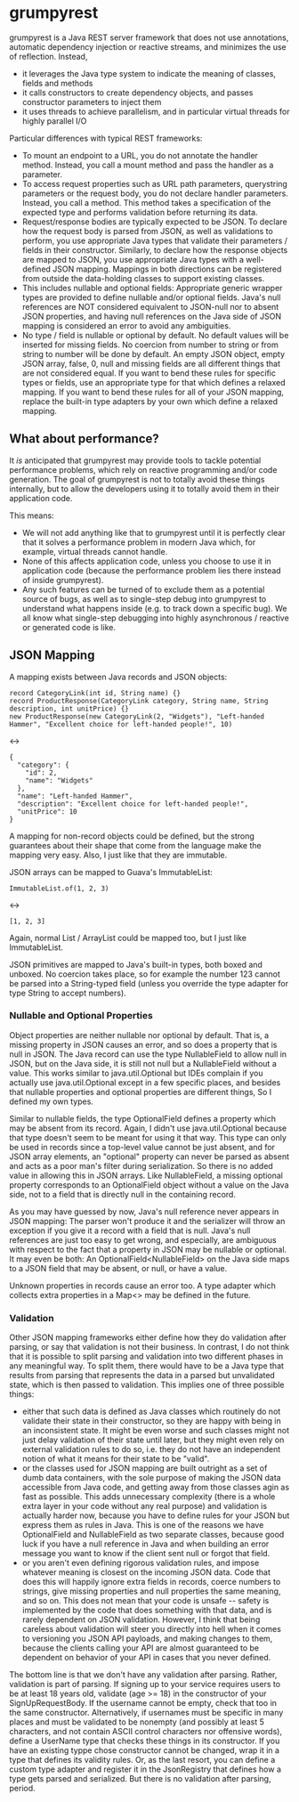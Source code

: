 # grumpyrest

grumpyrest is a Java REST server framework that does not use annotations, automatic dependency injection or reactive
streams, and minimizes the use of reflection. Instead,
* it leverages the Java type system to indicate the meaning of classes, fields and methods
* it calls constructors to create dependency objects, and passes constructor parameters to inject them
* it uses threads to achieve parallelism, and in particular virtual threads for highly parallel I/O

Particular differences with typical REST frameworks:
* To mount an endpoint to a URL, you do not annotate the handler method. Instead, you call a mount method and pass the
  handler as a parameter.
* To access request properties such as URL path parameters, querystring parameters or the request body, you do not
  declare handler parameters. Instead, you call a method. This method takes a specification of the expected type
  and performs validation before returning its data.
* Request/response bodies are typically expected to be JSON. To declare how the request body is parsed from JSON, as
  well as validations to perform, you use appropriate Java types that validate their parameters / fields in their
  constructor. Similarly, to declare how the response objects are mapped to JSON, you use appropriate Java types with
  a well-defined JSON mapping. Mappings in both directions can be registered from outside the data-holding classes to
  support existing classes.
* This includes nullable and optional fields: Appropriate generic wrapper types are provided to define nullable and/or
  optional fields. Java's null references are NOT considered equivalent to JSON-null nor to absent JSON properties,
  and having null references on the Java side of JSON mapping is considered an error to avoid any ambiguities.
* No type / field is nullable or optional by default. No default values will be inserted for missing fields. No
  coercion from number to string or from string to number will be done by default. An empty JSON object, empty JSON
  array, false, 0, null and missing fields are all different things that are not considered equal. If you want to
  bend these rules for specific types or fields, use an appropriate type for that which defines a relaxed mapping.
  If you want to bend these rules for all of your JSON mapping, replace the built-in type adapters by your own which
  define a relaxed mapping.

## What about performance?

It _is_ anticipated that grumpyrest may provide tools to tackle potential performance problems, which rely on
reactive programming and/or code generation. The goal of grumpyrest is not to totally avoid these things internally,
but to allow the developers using it to totally avoid them in their application code.

This means:
* We will not add anything like that to grumpyrest until it is perfectly clear that it solves a performance problem
  in modern Java which, for example, virtual threads cannot handle.
* None of this affects application code, unless you choose to use it in application code (because the performance
  problem lies there instead of inside grumpyrest).
* Any such features can be turned of to exclude them as a potential source of bugs, as well as to single-step debug
  into grumpyrest to understand what happens inside (e.g. to track down a specific bug). We all know what single-step
  debugging into highly asynchronous / reactive or generated code is like.

## JSON Mapping

A mapping exists between Java records and JSON objects:

    record CategoryLink(int id, String name) {}
    record ProductResponse(CategoryLink category, String name, String description, int unitPrice) {}
    new ProductResponse(new CategoryLink(2, "Widgets"), "Left-handed Hammer", "Excellent choice for left-handed people!", 10)

<->

    {
      "category": {
        "id": 2,
        "name": "Widgets"
      },
      "name": "Left-handed Hammer",
      "description": "Excellent choice for left-handed people!",
      "unitPrice": 10
    }

A mapping for non-record objects could be defined, but the strong guarantees about their shape that come from the
language make the mapping very easy. Also, I just like that they are immutable.

JSON arrays can be mapped to Guava's ImmutableList:

    ImmutableList.of(1, 2, 3)

<->

    [1, 2, 3]

Again, normal List / ArrayList could be mapped too, but I just like ImmutableList.

JSON primitives are mapped to Java's built-in types, both boxed and unboxed. No coercion takes place, so for example
the number 123 cannot be parsed into a String-typed field (unless you override the type adapter for type String to
accept numbers).

### Nullable and Optional Properties

Object properties are neither nullable nor optional by default. That is, a missing property in JSON causes an error,
and so does a property that is null in JSON. The Java record can use the type NullableField to allow null in JSON,
but on the Java side, it is still not null but a NullableField without a value. This works similar to java.util.Optional
but IDEs complain if you actually use java.util.Optional except in a few specific places, and besides that nullable
properties and optional properties are different things, So I defined my own types.

Similar to nullable fields, the type OptionalField defines a property which may be absent from its record. Again, I
didn't use java.util.Optional because that type doesn't seem to be meant for using it that way. This type can only be
used in records since a top-level value cannot be just absent, and for JSON array elements, an "optional" property can
never be parsed as absent and acts as a poor man's filter during serialization. So there is no added value in allowing
this in JSON arrays. Like NullableField, a missing optional property corresponds to an OptionalField object without a
value on the Java side, not to a field that is directly null in the containing record.

As you may have guessed by now, Java's null reference never appears in JSON mapping: The parser won't produce it and
the serializer will throw an exception if you give it a record with a field that is null. Java's null references are
just too easy to get wrong, and especially, are ambiguous with respect to the fact that a property in JSON may be
nullable or optional. It may even be both: An OptionalField<NullableField<T>> on the Java side maps to a JSON field
that may be absent, or null, or have a value.

Unknown properties in records cause an error too. A type adapter which collects extra properties in a Map<> may be
defined in the  future.

### Validation

Other JSON mapping frameworks either define how they do validation after parsing, or say that validation is not their
business. In contrast, I do not think that it is possible to split parsing and validation into two different phases in
any meaningful way. To split them, there would have to be a Java type that results from parsing that represents the
data in a parsed but unvalidated state, which is then passed to validation. This implies one of three possible things:

* either that such data is defined as Java classes which routinely do not validate their state in their constructor,
  so they are happy with being in an inconsistent state. It might be even worse and such classes might not just delay
  validation of their state until later, but they might even rely on external validation rules to do so, i.e. they do
  not have an independent notion of what it means for their state to be "valid".
* or the classes used for JSON mapping are built outright as a set of dumb data containers, with the sole purpose of
  making the JSON data accessible from Java code, and getting away from those classes agin as fast as possible. This
  adds unnecessary complexity (there is a whole extra layer in your code without any real purpose) and validation is
  actually harder now, because you have to define rules for your JSON but express them as rules in Java. This is
  one of the reasons we have OptionalField and NullableField as two separate classes, because good luck if you have a
  null reference in Java and when building an error message you want to know if the client sent null or forgot that
  field.
* or you aren't even defining rigorous validation rules, and impose whatever meaning is closest on the incoming JSON
  data. Code that does this will happily ignore extra fields in records, coerce numbers to strings, give missing
  properties and null properties the same meaning, and so on. This does not mean that your code is unsafe -- safety
  is implemented by the code that does something with that data, and is rarely dependent on JSON validation. However,
  I think that being careless about validation will steer you directly into hell when it comes to versioning you
  JSON API payloads, and making changes to them, because the clients calling your API are almost guaranteed to be
  dependent on behavior of your API in cases that you never defined.

The bottom line is that we don't have any validation after parsing. Rather, validation is part of parsing. If signing
up to your service requires users to be at least 18 years old, validate (age >= 18) in the constructor of your
SignUpRequestBody. If the username cannot be empty, check that too in the same constructor. Alternatively, if usernames
must be specific in many places and must be validated to be nonempty (and possibly at least 5 characters, and not
contain ASCII control characters nor offensive words), define a UserName type that checks these things in its
constructor. If you have an existing typpe chose constructor cannot be changed, wrap it in a type that defines
its validity rules. Or, as the last resort, you can define a custom type adapter and register it in the JsonRegistry
that defines how a type gets parsed and serialized. But there is no validation after parsing, period.
